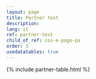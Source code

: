```yaml
---
layout: page
title: Partner test
description: 
lang: it
ref: partner-test
child_of_ref: cos-e-pago-pa
order: 3
usedatatables: true
---
```


{% include partner-table.html %}
